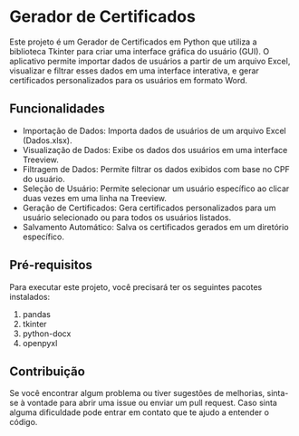 # Gerador de Certificados
Este projeto é um Gerador de Certificados em Python que utiliza a biblioteca Tkinter para criar uma interface gráfica do usuário (GUI). O aplicativo permite importar dados de usuários a partir de um arquivo Excel, visualizar e filtrar esses dados em uma interface interativa, e gerar certificados personalizados para os usuários em formato Word.

## Funcionalidades
- Importação de Dados: Importa dados de usuários de um arquivo Excel (Dados.xlsx).
- Visualização de Dados: Exibe os dados dos usuários em uma interface Treeview.
- Filtragem de Dados: Permite filtrar os dados exibidos com base no CPF do usuário.
- Seleção de Usuário: Permite selecionar um usuário específico ao clicar duas vezes em uma linha na Treeview.
- Geração de Certificados: Gera certificados personalizados para um usuário selecionado ou para todos os usuários listados.
- Salvamento Automático: Salva os certificados gerados em um diretório específico.

## Pré-requisitos
Para executar este projeto, você precisará ter os seguintes pacotes instalados:

1. pandas
2. tkinter
3. python-docx
4. openpyxl

## Contribuição
Se você encontrar algum problema ou tiver sugestões de melhorias, sinta-se à vontade para abrir uma issue ou enviar um pull request.
Caso sinta alguma dificuldade pode entrar em contato que te ajudo a entender o código.
